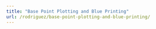 ```yaml
---
title: "Base Point Plotting and Blue Printing"
url: /rodriguez/base-point-plotting-and-blue-printing/
---
```

